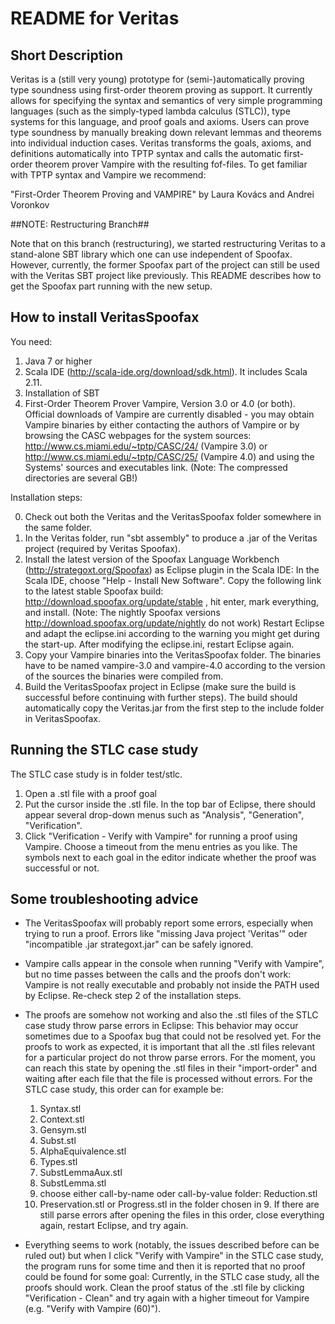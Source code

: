 # README for Veritas ###

## Short Description ##

Veritas is a (still very young) prototype for (semi-)automatically proving type soundness using first-order theorem proving as support. It currently allows for specifying the syntax and semantics of very simple programming languages (such as the simply-typed lambda calculus (STLC)), type systems for this language, and proof goals and axioms. Users can prove type soundness by manually breaking down relevant lemmas and theorems into individual induction cases. Veritas transforms the goals, axioms, and definitions automatically into TPTP syntax and calls the automatic  first-order theorem prover Vampire with the resulting fof-files. To get familiar with TPTP syntax and Vampire we recommend:

"First-Order Theorem Proving and VAMPIRE" by Laura Kovács and Andrei Voronkov

##NOTE: Restructuring Branch##

Note that on this branch (restructuring), we started restructuring Veritas to a stand-alone SBT library which one can use independent of Spoofax. However, currently, the former Spoofax part of the project can still be used with the Veritas SBT project like previously. This README describes how to get the Spoofax part running with the new setup.

## How to install VeritasSpoofax ##

You need:

1. Java 7 or higher
2. Scala IDE (http://scala-ide.org/download/sdk.html). It includes Scala 2.11.
3. Installation of SBT
4. First-Order Theorem Prover Vampire, Version 3.0 or 4.0 (or both). Official downloads of Vampire are currently disabled - you may obtain Vampire binaries by either contacting the authors of Vampire or by browsing the CASC webpages for the system sources: http://www.cs.miami.edu/~tptp/CASC/24/ (Vampire 3.0) or http://www.cs.miami.edu/~tptp/CASC/25/ (Vampire 4.0) and using the Systems' sources and executables link. (Note: The compressed directories are several GB!)

Installation steps:

0. Check out both the Veritas and the VeritasSpoofax folder somewhere in the same folder.
1. In the Veritas folder, run "sbt assembly" to produce a .jar of the Veritas project (required by Veritas Spoofax).
2. Install the latest version of the Spoofax Language Workbench (http://strategoxt.org/Spoofax) as Eclipse plugin in the Scala IDE: In the Scala IDE, choose "Help - Install New Software". Copy the following link to the latest stable Spoofax build: http://download.spoofax.org/update/stable , hit enter, mark everything, and install. (Note: The nightly Spoofax versions http://download.spoofax.org/update/nightly do not work) Restart Eclipse and adapt the eclipse.ini according to the warning you might get during the start-up. After modifying the eclipse.ini, restart Eclipse again.
3. Copy your Vampire binaries into the VeritasSpoofax folder. The binaries have to be named vampire-3.0 and vampire-4.0 according to the version of the sources the binaries were compiled from.
4. Build the VeritasSpoofax project in Eclipse (make sure the build is successful before continuing with further steps). The build should automatically copy the Veritas.jar from the first step to the include folder in VeritasSpoofax.


## Running the STLC case study ##

The STLC case study is in folder test/stlc.

1. Open a .stl file with a proof goal
2. Put the cursor inside the .stl file. In the top bar of Eclipse, there should appear several drop-down menus such as "Analysis", "Generation", "Verification".
3. Click "Verification - Verify with Vampire" for running a proof using Vampire. Choose a timeout from the menu entries as you like. The symbols next to each goal in the editor indicate whether the proof was successful or not.

## Some troubleshooting advice ##

* The VeritasSpoofax will probably report some errors, especially when trying to run a proof. Errors like "missing Java project 'Veritas'" oder "incompatible .jar strategoxt.jar" can be safely ignored.

* Vampire calls appear in the console when running "Verify with Vampire", but no time passes between the calls and the proofs don't work: Vampire is not really executable and probably not inside the PATH used by Eclipse. Re-check step 2 of the installation steps.

* The proofs are somehow not working and also the .stl files of the STLC case study throw parse errors in Eclipse: This behavior may occur sometimes due to a Spoofax bug that could not be resolved yet. For the proofs to work as expected, it is important that all the .stl files relevant for a particular project do not throw parse errors. For the moment, you can reach this state by opening the .stl files in their "import-order" and waiting after each file that the file is processed without errors. For the STLC case study, this order can for example be:
  1. Syntax.stl
  2. Context.stl
  3. Gensym.stl
  4. Subst.stl
  5. AlphaEquivalence.stl
  6. Types.stl
  7. SubstLemmaAux.stl
  8. SubstLemma.stl
  9. choose either call-by-name oder call-by-value folder: Reduction.stl
  10. Preservation.stl or Progress.stl in the folder chosen in 9.
  If there are still parse errors after opening the files in this order, close everything again, restart Eclipse, and try again.

* Everything seems to work (notably, the issues described before can be ruled out) but when I click "Verify with Vampire" in the STLC case study, the program runs for some time and then it is reported that no proof could be found for some goal: Currently, in the STLC case study, all the proofs should work. Clean the proof status of the .stl file by clicking "Verification - Clean" and try again with a higher timeout for Vampire (e.g. "Verify with Vampire (60)").
